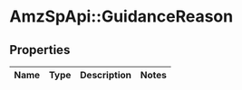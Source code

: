 # AmzSpApi::GuidanceReason

## Properties
Name | Type | Description | Notes
------------ | ------------- | ------------- | -------------

